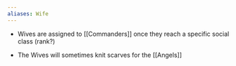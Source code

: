 ```yaml
---
aliases: Wife
---
```


- Wives are assigned to [[Commanders]] once they reach a specific social class (rank?)

- The Wives will sometimes knit scarves for the [[Angels]]